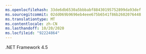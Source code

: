 ```yaml
---
ms.openlocfilehash: 33de6db6530a5bbbabf88430195752899da93def
ms.sourcegitcommit: 02dd069b9696eb4eee675b6541f86b2602076448
ms.translationtype: MT
ms.contentlocale: zh-CN
ms.lasthandoff: 10/20/2020
ms.locfileid: "92224864"
---
```

.NET Framework 4.5